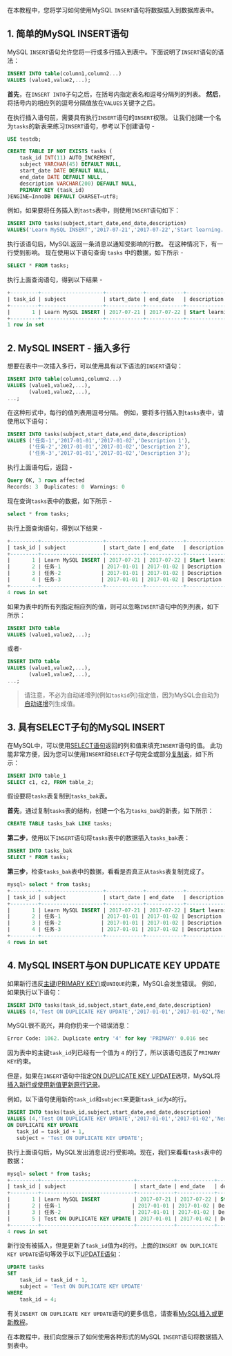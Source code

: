 在本教程中，您将学习如何使用MySQL `INSERT`语句将数据插入到数据库表中。

## 1. 简单的MySQL INSERT语句

MySQL `INSERT`语句允许您将一行或多行插入到表中。下面说明了`INSERT`语句的语法：

```sql
INSERT INTO table(column1,column2...)
VALUES (value1,value2,...);
```

**首先**，在`INSERT INTO`子句之后，在括号内指定表名和逗号分隔列的列表。
**然后**，将括号内的相应列的逗号分隔值放在`VALUES`关键字之后。

在执行插入语句前，需要具有执行`INSERT`语句的`INSERT`权限。
让我们创建一个名为`tasks`的新表来练习`INSERT`语句，参考以下创建语句 -

```sql
USE testdb;

CREATE TABLE IF NOT EXISTS tasks (
    task_id INT(11) AUTO_INCREMENT,
    subject VARCHAR(45) DEFAULT NULL,
    start_date DATE DEFAULT NULL,
    end_date DATE DEFAULT NULL,
    description VARCHAR(200) DEFAULT NULL,
    PRIMARY KEY (task_id)
)ENGINE=InnoDB DEFAULT CHARSET=utf8;
```

例如，如果要将任务插入到`tasts`表中，则使用`INSERT`语句如下：

```sql
INSERT INTO tasks(subject,start_date,end_date,description)
VALUES('Learn MySQL INSERT','2017-07-21','2017-07-22','Start learning..');
```

执行该语句后，MySQL返回一条消息以通知受影响的行数。 在这种情况下，有一行受到影响。
现在使用以下语句查询 `tasks` 中的数据，如下所示 -

```sql
SELECT * FROM tasks;
```

执行上面查询语句，得到以下结果 -

```sql
+---------+--------------------+------------+------------+------------------+
| task_id | subject            | start_date | end_date   | description      |
+---------+--------------------+------------+------------+------------------+
|       1 | Learn MySQL INSERT | 2017-07-21 | 2017-07-22 | Start learning.. |
+---------+--------------------+------------+------------+------------------+
1 row in set
```

## 2. MySQL INSERT - 插入多行

想要在表中一次插入多行，可以使用具有以下语法的`INSERT`语句：

```sql
INSERT INTO table(column1,column2...)
VALUES (value1,value2,...),
       (value1,value2,...),
...;
```

在这种形式中，每行的值列表用逗号分隔。 例如，要将多行插入到`tasks`表中，请使用以下语句：

```sql
INSERT INTO tasks(subject,start_date,end_date,description)
VALUES ('任务-1','2017-01-01','2017-01-02','Description 1'),
       ('任务-2','2017-01-01','2017-01-02','Description 2'),
       ('任务-3','2017-01-01','2017-01-02','Description 3');
```

执行上面语句后，返回 -

```sql
Query OK, 3 rows affected
Records: 3  Duplicates: 0  Warnings: 0
```

现在查询`tasks`表中的数据，如下所示 -

```sql
select * from tasks;
```

执行上面查询语句，得到以下结果 -

```sql
+---------+--------------------+------------+------------+------------------+
| task_id | subject            | start_date | end_date   | description      |
+---------+--------------------+------------+------------+------------------+
|       1 | Learn MySQL INSERT | 2017-07-21 | 2017-07-22 | Start learning.. |
|       2 | 任务-1             | 2017-01-01 | 2017-01-02 | Description 1    |
|       3 | 任务-2             | 2017-01-01 | 2017-01-02 | Description 2    |
|       4 | 任务-3             | 2017-01-01 | 2017-01-02 | Description 3    |
+---------+--------------------+------------+------------+------------------+
4 rows in set
```

如果为表中的所有列指定相应列的值，则可以忽略`INSERT`语句中的列列表，如下所示：

```sql
INSERT INTO table
VALUES (value1,value2,...);
```

或者-

```sql
INSERT INTO table
VALUES (value1,value2,...),
       (value1,value2,...),
...;
```

> 请注意，不必为自动递增列(例如`taskid`列)指定值，因为MySQL会自动为[自动递增](http://www.yiibai.com/mysql/sequence.html)列生成值。

## 3. 具有SELECT子句的MySQL INSERT

在MySQL中，可以使用[SELECT语句](http://www.yiibai.com/mysql/select-statement-query-data.html)返回的列和值来填充`INSERT`语句的值。 此功能非常方便，因为您可以使用`INSERT`和`SELECT`子句完全或部分[复制表](http://www.yiibai.com/mysql/copy-table-data.html)，如下所示：

```sql
INSERT INTO table_1
SELECT c1, c2, FROM table_2;
```

假设要将`tasks`表复制到`tasks_bak`表。

**首先**，通过复制`tasks`表的结构，创建一个名为`tasks_bak`的新表，如下所示：

```sql
CREATE TABLE tasks_bak LIKE tasks;
```

**第二步**，使用以下`INSERT`语句将`tasks`表中的数据插入`tasks_bak`表：

```sql
INSERT INTO tasks_bak
SELECT * FROM tasks;
```

**第三步**，检查`tasks_bak`表中的数据，看看是否真正从`tasks`表复制完成了。

```sql
mysql> select * from tasks;
+---------+--------------------+------------+------------+------------------+
| task_id | subject            | start_date | end_date   | description      |
+---------+--------------------+------------+------------+------------------+
|       1 | Learn MySQL INSERT | 2017-07-21 | 2017-07-22 | Start learning.. |
|       2 | 任务-1             | 2017-01-01 | 2017-01-02 | Description 1    |
|       3 | 任务-2             | 2017-01-01 | 2017-01-02 | Description 2    |
|       4 | 任务-3             | 2017-01-01 | 2017-01-02 | Description 3    |
+---------+--------------------+------------+------------+------------------+
4 rows in set
```

## 4. MySQL INSERT与ON DUPLICATE KEY UPDATE

如果新行违反[主键(PRIMARY KEY)](http://www.yiibai.com/mysql/primary-key.html)或`UNIQUE`约束，MySQL会发生错误。 例如，如果执行以下语句：

```sql
INSERT INTO tasks(task_id,subject,start_date,end_date,description)
VALUES (4,'Test ON DUPLICATE KEY UPDATE','2017-01-01','2017-01-02','Next Priority');
```

MySQL很不高兴，并向你扔来一个错误消息：

```sql
Error Code: 1062. Duplicate entry '4' for key 'PRIMARY' 0.016 sec
```

因为表中的主键`task_id`列已经有一个值为 `4` 的行了，所以该语句违反了`PRIMARY KEY`约束。

但是，如果在`INSERT`语句中指定[ON DUPLICATE KEY UPDATE](http://www.yiibai.com/mysql/insert-or-update-on-duplicate-key-update.html)选项，MySQL将[插入新行或使用新值更新原行记录](http://www.yiibai.com/mysql/insert-or-update-on-duplicate-key-update.html)。

例如，以下语句使用新的`task_id`和`subject`来更新`task_id`为`4`的行。

```sql
INSERT INTO tasks(task_id,subject,start_date,end_date,description)
VALUES (4,'Test ON DUPLICATE KEY UPDATE','2017-01-01','2017-01-02','Next Priority')
ON DUPLICATE KEY UPDATE 
   task_id = task_id + 1, 
   subject = 'Test ON DUPLICATE KEY UPDATE';
```

执行上面语句后，MySQL发出消息说`2`行受影响。现在，我们来看看`tasks`表中的数据：

```sql
mysql> select * from tasks;
+---------+------------------------------+------------+------------+------------------+
| task_id | subject                      | start_date | end_date   | description      |
+---------+------------------------------+------------+------------+------------------+
|       1 | Learn MySQL INSERT           | 2017-07-21 | 2017-07-22 | Start learning.. |
|       2 | 任务-1                       | 2017-01-01 | 2017-01-02 | Description 1    |
|       3 | 任务-2                       | 2017-01-01 | 2017-01-02 | Description 2    |
|       5 | Test ON DUPLICATE KEY UPDATE | 2017-01-01 | 2017-01-02 | Description 3    |
+---------+------------------------------+------------+------------+------------------+
4 rows in set
```

新行没有被插入，但是更新了`task_id`值为`4`的行。上面的`INSERT ON DUPLICATE KEY UPDATE`语句等效于以下[UPDATE语句](http://www.yiibai.com/mysql/update-data.html)：

```sql
UPDATE tasks 
SET 
    task_id = task_id + 1,
    subject = 'Test ON DUPLICATE KEY UPDATE'
WHERE
    task_id = 4;
```

有关`INSERT ON DUPLICATE KEY UPDATE`语句的更多信息，请查看[MySQL插入或更新教程](http://www.yiibai.com/mysql/insert-or-update-on-duplicate-key-update.html)。

在本教程中，我们向您展示了如何使用各种形式的MySQL `INSERT`语句将数据插入到表中。